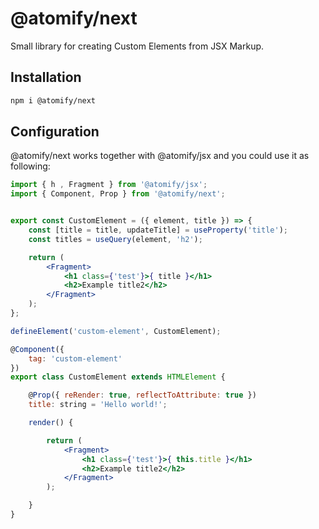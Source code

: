 # @atomify/next
Small library for creating Custom Elements from JSX Markup.

## Installation
```sh
npm i @atomify/next
```

## Configuration
@atomify/next works together with @atomify/jsx and you could use it as following:

```jsx
import { h , Fragment } from '@atomify/jsx';
import { Component, Prop } from '@atomify/next';


export const CustomElement = ({ element, title }) => {
    const [title = title, updateTitle] = useProperty('title');
    const titles = useQuery(element, 'h2');

    return (
        <Fragment>
            <h1 class={'test'}>{ title }</h1>
            <h2>Example title2</h2>
        </Fragment>
    );
};

defineElement('custom-element', CustomElement);

@Component({
    tag: 'custom-element'
})
export class CustomElement extends HTMLElement {

    @Prop({ reRender: true, reflectToAttribute: true })
    title: string = 'Hello world!';

    render() {

        return (
            <Fragment>
                <h1 class={'test'}>{ this.title }</h1>
                <h2>Example title2</h2>
            </Fragment>
        );

    }
}
```